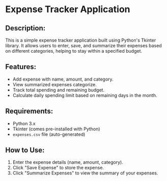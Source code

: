 # Expense Tracker Application

## Description:
This is a simple expense tracker application built using Python's Tkinter library. It allows users to enter, save, and summarize their expenses based on different categories, helping to stay within a specified budget.

## Features:
- Add expense with name, amount, and category.
- View summarized expenses categorize.
- Track total spending and remaining budget.
- Calculate daily spending limit based on remaining days in the month.

## Requirements:
- Python 3.x
- Tkinter (comes pre-installed with Python)
- `expenses.csv` file (auto-generated)

## How to Use:
1. Enter the expense details (name, amount, category).
2. Click "Save Expense" to store the expense.
3. Click "Summarize Expenses" to view the summary of your expenses.


